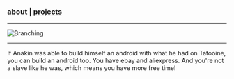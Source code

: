 ### about   |   [projects](https://abradaric.me/projects)
* * *
![Branching](https://i.imgur.com/7kfFT6e.png)
* * *
If Anakin was able to build himself an android with what he had on Tatooine, you can build an android too. You have ebay and aliexpress. And you're not a slave like he was, which means you have more free time!
